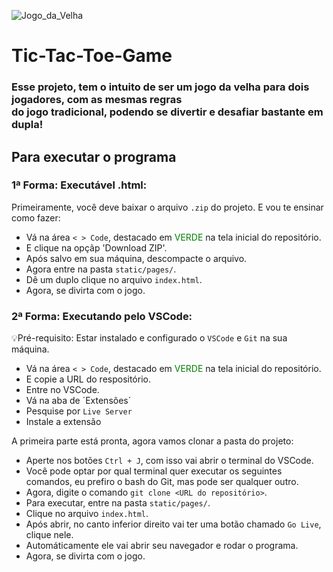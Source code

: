 ![Jogo_da_Velha](https://github.com/DaviBCSouza/Tic-Tac-Toe-Game/assets/117680329/67ab2eef-d27a-422c-bbd8-e2cbabf23c5e)


# Tic-Tac-Toe-Game

### Esse projeto, tem o intuito de ser um jogo da velha para dois jogadores, com as mesmas regras <br /> do jogo tradicional, podendo se divertir e desafiar bastante em dupla!

## Para executar o programa

### 1ª Forma: Executável .html:

Primeiramente, você deve baixar o arquivo `.zip` do projeto. E vou te ensinar como fazer:

- Vá na área `< > Code`, destacado em <span style="color: green">VERDE</span> na tela inicial do repositório.
- E clique na opçãp 'Download ZIP'.
- Após salvo em sua máquina, descompacte o arquivo.
- Agora entre na pasta `static/pages/`.
- Dê um duplo clique no arquivo `index.html`.
- Agora, se divirta com o jogo.

### 2ª Forma: Executando pelo VSCode:

💡Pré-requisito: Estar instalado e configurado o `VSCode` e `Git` na sua máquina.

- Vá na área `< > Code`, destacado em <span style="color: green">VERDE</span> na tela inicial do repositório.
- E copie a URL do respositório.
- Entre no VSCode.
- Vá na aba de ´Extensões´
- Pesquise por `Live Server`
- Instale a extensão

A primeira parte está pronta, agora vamos clonar a pasta do projeto:

- Aperte nos botões `Ctrl + J`, com isso vai abrir o terminal do VSCode.
- Você pode optar por qual terminal quer executar os seguintes comandos, eu prefiro o bash do Git, mas pode ser qualquer outro.
- Agora, digite o comando `git clone <URL do repositório>`.
- Para executar, entre na pasta `static/pages/`.
- Clique no arquivo `index.html`.
- Após abrir, no canto inferior direito vai ter uma botão chamado `Go Live`, clique nele.
- Automáticamente ele vai abrir seu navegador e rodar o programa.
- Agora, se divirta com o jogo.
